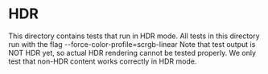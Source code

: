 # HDR

This directory contains tests that run in HDR mode.
All tests in this directory run with the flag --force-color-profile=scrgb-linear
Note that test output is NOT HDR yet, so actual HDR rendering cannot be tested
properly. We only test that non-HDR content works correctly in HDR mode.
